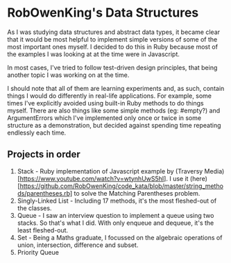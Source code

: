 # RobOwenKing's Data Structures

As I was studying data structures and abstract data types, it became clear that it would be most helpful to implement simple versions of some of the most important ones myself. I decided to do this in Ruby because most of the examples I was looking at at the time were in Javascript.

In most cases, I've tried to follow test-driven design principles, that being another topic I was working on at the time.

I should note that all of them are learning experiments and, as such, contain things I would do differently in real-life applications. For example, some times I've explicitly avoided using built-in Ruby methods to do things myself. There are also things like some simple methods (eg: #empty?) and ArgumentErrors which I've implemented only once or twice in some structure as a demonstration, but decided against spending time repeating endlessly each time.

## Projects in order
1. Stack - Ruby implementation of Javascript example by (Traversy Media)[https://www.youtube.com/watch?v=wtynhUwS5hI]. I use it (here)[https://github.com/RobOwenKing/code_kata/blob/master/string_methods/parentheses.rb] to solve the Matching Parentheses problem.
2. Singly-Linked List - Including 17 methods, it's the most fleshed-out of the classes.
3. Queue - I saw an interview question to implement a queue using two stacks. So that's what I did. With only enqueue and dequeue, it's the least fleshed-out.
4. Set - Being a Maths graduate, I focussed on the algebraic operations of union, intersection, difference and subset.
5. Priority Queue
